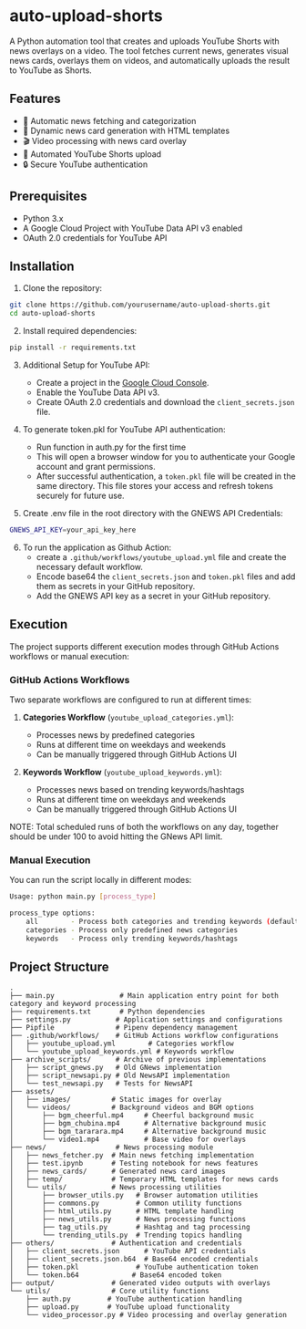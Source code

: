 # auto-upload-shorts

A Python automation tool that creates and uploads YouTube Shorts with news overlays on a video. The tool fetches current news, generates visual news cards, overlays them on videos, and automatically uploads the result to YouTube as Shorts.

## Features

- 📰 Automatic news fetching and categorization
- 🎨 Dynamic news card generation with HTML templates
- 🎬 Video processing with news card overlay
- 🚀 Automated YouTube Shorts upload
- 🔒 Secure YouTube authentication

## Prerequisites

- Python 3.x
- A Google Cloud Project with YouTube Data API v3 enabled
- OAuth 2.0 credentials for YouTube API

## Installation

1. Clone the repository:
```bash
git clone https://github.com/yourusername/auto-upload-shorts.git
cd auto-upload-shorts
```

2. Install required dependencies:
```bash
pip install -r requirements.txt
```

3. Additional Setup for YouTube API:
   - Create a project in the [Google Cloud Console](https://console.cloud.google.com/).
   - Enable the YouTube Data API v3.
   - Create OAuth 2.0 credentials and download the `client_secrets.json` file.

4. To generate token.pkl for YouTube API authentication:
    - Run function in auth.py for the first time
    - This will open a browser window for you to authenticate your Google account and grant permissions.
    - After successful authentication, a `token.pkl` file will be created in the same directory. This file stores your access and refresh tokens securely for future use.

5. Create .env file in the root directory with the GNEWS API Credentials:
```bash
GNEWS_API_KEY=your_api_key_here
```

6. To run the application as Github Action:
    - create a `.github/workflows/youtube_upload.yml` file and create the necessary default workflow.
    - Encode base64 the `client_secrets.json` and `token.pkl` files and add them as secrets in your GitHub repository.
    - Add the GNEWS API key as a secret in your GitHub repository.


## Execution

The project supports different execution modes through GitHub Actions workflows or manual execution:

### GitHub Actions Workflows

Two separate workflows are configured to run at different times:

1. **Categories Workflow** (`youtube_upload_categories.yml`):
   - Processes news by predefined categories
   - Runs at different time on weekdays and weekends
   - Can be manually triggered through GitHub Actions UI

2. **Keywords Workflow** (`youtube_upload_keywords.yml`):
   - Processes news based on trending keywords/hashtags
   - Runs at different time on weekdays and weekends
   - Can be manually triggered through GitHub Actions UI

NOTE: Total scheduled runs of both the workflows on any day, together should be under 100 to avoid hitting the GNews API limit.

### Manual Execution

You can run the script locally in different modes:

```bash
Usage: python main.py [process_type]

process_type options:
    all        - Process both categories and trending keywords (default)
    categories - Process only predefined news categories
    keywords   - Process only trending keywords/hashtags
```

## Project Structure

```
.
├── main.py                # Main application entry point for both category and keyword processing
├── requirements.txt       # Python dependencies
├── settings.py           # Application settings and configurations
├── Pipfile               # Pipenv dependency management
├── .github/workflows/    # GitHub Actions workflow configurations
│   ├── youtube_upload.yml        # Categories workflow
│   └── youtube_upload_keywords.yml # Keywords workflow
├── archive_scripts/      # Archive of previous implementations
│   ├── script_gnews.py   # Old GNews implementation
│   ├── script_newsapi.py # Old NewsAPI implementation
│   └── test_newsapi.py   # Tests for NewsAPI
├── assets/
│   ├── images/          # Static images for overlay
│   └── videos/          # Background videos and BGM options
│       ├── bgm_cheerful.mp4     # Cheerful background music
│       ├── bgm_chubina.mp4      # Alternative background music
│       ├── bgm_tararara.mp4     # Alternative background music
│       └── video1.mp4           # Base video for overlays
├── news/                 # News processing module
│   ├── news_fetcher.py  # Main news fetching implementation
│   ├── test.ipynb       # Testing notebook for news features
│   ├── news_cards/      # Generated news card images
│   ├── temp/            # Temporary HTML templates for news cards
│   └── utils/           # News processing utilities
│       ├── browser_utils.py   # Browser automation utilities
│       ├── commons.py         # Common utility functions
│       ├── html_utils.py      # HTML template handling
│       ├── news_utils.py      # News processing functions
│       ├── tag_utils.py       # Hashtag and tag processing
│       └── trending_utils.py  # Trending topics handling
├── others/              # Authentication and credentials
│   ├── client_secrets.json      # YouTube API credentials
│   ├── client_secrets.json.b64  # Base64 encoded credentials
│   ├── token.pkl              # YouTube authentication token
│   └── token.b64             # Base64 encoded token
├── output/              # Generated video outputs with overlays
└── utils/               # Core utility functions
    ├── auth.py         # YouTube authentication handling
    ├── upload.py       # YouTube upload functionality
    └── video_processor.py # Video processing and overlay generation
```
